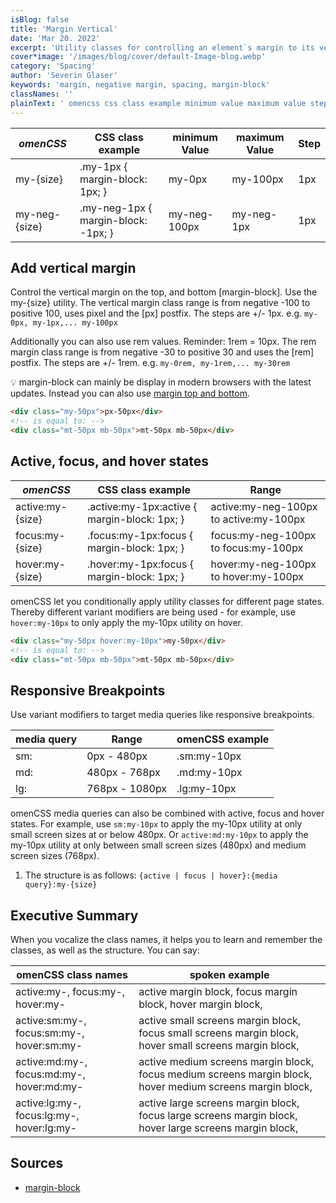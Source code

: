 ```yaml
---
isBlog: false
title: 'Margin Vertical'
date: 'Mar 20. 2022'
excerpt: 'Utility classes for controlling an element`s margin to its vertical sides.'
cover*image: '/images/blog/cover/default-Image-blog.webp'
category: 'Spacing'
author: 'Severin Glaser'
keywords: 'margin, negative margin, spacing, margin-block'
classNames: ''
plainText: ' omencss css class example minimum value maximum value step - - - - my- size my-1px margin-block: 1px; my-0px my-100px 1px my-neg- size my-neg-1px margin-block: -1px; my-neg-100px my-neg-1px 1px add vertical margin control the vertical margin on the top and bottom margin-block use the my- size utility the vertical margin class range is from negative -100 to positive 100 uses pixel and the px postfix the steps are + - 1px e g my-0px my-1px my-100px additionally you can also use rem values reminder: 1rem = 10px the rem margin class range is from negative -30 to positive 30 and uses the rem postfix the steps are + - 1rem e g my-0rem my-1rem my-30rem 💡 margin-block can mainly be display in modern browsers with the latest updates instead you can also use margin top and bottom docs spacing-margin-side html div class=my-50px px-50px div ! is equal to: div class=mt-50px mb-50px mt-50px mb-50px div active focus and hover states omencss css class example range - active:my- size active :my-1px:active margin-block: 1px; active:my-neg-100px to active:my-100px focus:my- size focus :my-1px:focus margin-block: 1px; focus:my-neg-100px to focus:my-100px hover:my- size hover :my-1px:focus margin-block: 1px; hover:my-neg-100px to hover:my-100px omencss let you conditionally apply utility classes for different page states thereby different variant modifiers are being used - for example use hover:my-10px to only apply the my-10px utility on hover html div class=my-50px hover:my-10px my-50px div ! is equal to: div class=mt-50px mb-50px mt-50px mb-50px div responsive breakpoints use variant modifiers to target media queries like responsive breakpoints media query range omencss example - - sm: 0px - 480px sm:my-10px md: 480px - 768px md:my-10px lg: 768px - 1080px lg:my-10px omencss media queries can also be combined with active focus and hover states for example use sm:my-10px to apply the my-10px utility at only small screen sizes at or below 480px or active:md:my-10px to apply the my-10px utility at only between small screen sizes 480px and medium screen sizes 768px 1 the structure is as follows: active focus hover : media query :my- size executive summary when you vocalize the class names it helps you to learn and remember the classes as well as the structure you can say: omenCSS class names spoken example - - active:my- focus:my- hover:my- active margin block focus margin block hover margin block active:sm:my- focus:sm:my- hover:sm:my- active small screens margin block focus small screens margin block hover small screens margin block active:md:my- focus:md:my- hover:md:my- active medium screens margin block focus medium screens margin block hover medium screens margin block active:lg:my- focus:lg:my- hover:lg:my- active large screens margin block focus large screens margin block hover large screens margin block '
---
```


| _omenCSS_     | CSS class example                   | minimum Value | maximum Value | Step |
| ------------- | ----------------------------------- | ------------- | ------------- | ---- |
| my-{size}     | .my-1px { margin-block: 1px; }      | my-0px        | my-100px      | 1px  |
| my-neg-{size} | .my-neg-1px { margin-block: -1px; } | my-neg-100px  | my-neg-1px    | 1px  |

## Add vertical margin

Control the vertical margin on the top, and bottom [margin-block]. Use the my-{size} utility. The vertical margin class range is from negative -100 to positive 100, uses pixel and the [px] postfix. The steps are +/- 1px. e.g. `my-0px, my-1px,... my-100px`

Additionally you can also use rem values. Reminder: 1rem = 10px. The rem margin class range is from negative -30 to positive 30 and uses the [rem] postfix. The steps are +/- 1rem. e.g. `my-0rem, my-1rem,... my-30rem`

💡 margin-block can mainly be display in modern browsers with the latest updates. Instead you can also use [margin top and bottom](/docs/spacing-margin-side).

```html
<div class="my-50px">px-50px</div>
<!-- is equal to: -->
<div class="mt-50px mb-50px">mt-50px mb-50px</div>
```

## Active, focus, and hover states

| _omenCSS_        | CSS class example                             | Range                                  |
| ---------------- | --------------------------------------------- | -------------------------------------- |
| active:my-{size} | .active\:my-1px:active { margin-block: 1px; } | active:my-neg-100px to active:my-100px |
| focus:my-{size}  | .focus\:my-1px:focus { margin-block: 1px; }   | focus:my-neg-100px to focus:my-100px   |
| hover:my-{size}  | .hover\:my-1px:focus { margin-block: 1px; }   | hover:my-neg-100px to hover:my-100px   |

omenCSS let you conditionally apply utility classes for different page states. Thereby different variant modifiers are being used - for example, use `hover:my-10px` to only apply the my-10px utility on hover.

```html
<div class="my-50px hover:my-10px">my-50px</div>
<!-- is equal to: -->
<div class="mt-50px mb-50px">mt-50px mb-50px</div>
```

## Responsive Breakpoints

Use variant modifiers to target media queries like responsive breakpoints.

| media query | Range          | omenCSS example |
| ----------- | -------------- | --------------- |
| sm:         | 0px - 480px    | .sm:my-10px     |
| md:         | 480px - 768px  | .md:my-10px     |
| lg:         | 768px - 1080px | .lg:my-10px     |

omenCSS media queries can also be combined with active, focus and hover states. For example, use `sm:my-10px` to apply the my-10px utility at only small screen sizes at or below 480px. Or `active:md:my-10px` to apply the my-10px utility at only between small screen sizes (480px) and medium screen sizes (768px).

1. The structure is as follows: `{active | focus | hover}:{media query}:my-{size}`

## Executive Summary

When you vocalize the class names, it helps you to learn and remember the classes, as well as the structure. You can say:

| omenCSS class names                       | spoken example                                                                                            |
| ----------------------------------------- | --------------------------------------------------------------------------------------------------------- |
| active:my-, focus:my-, hover:my-          | active margin block, focus margin block, hover margin block,                                              |
| active:sm:my-, focus:sm:my-, hover:sm:my- | active small screens margin block, focus small screens margin block, hover small screens margin block,    |
| active:md:my-, focus:md:my-, hover:md:my- | active medium screens margin block, focus medium screens margin block, hover medium screens margin block, |
| active:lg:my-, focus:lg:my-, hover:lg:my- | active large screens margin block, focus large screens margin block, hover large screens margin block,    |

## Sources

- [margin-block](https://developer.mozilla.org/en-US/docs/Web/CSS/margin-block)
